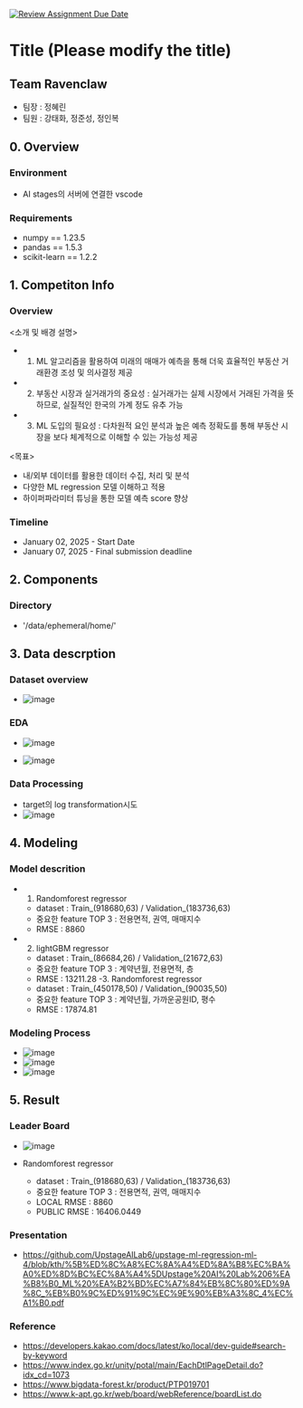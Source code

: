 [![Review Assignment Due Date](https://classroom.github.com/assets/deadline-readme-button-22041afd0340ce965d47ae6ef1cefeee28c7c493a6346c4f15d667ab976d596c.svg)](https://classroom.github.com/a/pjJxrz8e)
# Title (Please modify the title)
## Team Ravenclaw
- 팀장 : 정혜린
- 팀원 : 강태화, 정준성, 정인복

## 0. Overview
### Environment
- AI stages의 서버에 연결한 vscode

### Requirements
- numpy == 1.23.5
- pandas == 1.5.3
- scikit-learn == 1.2.2

## 1. Competiton Info

### Overview
<소개 및 배경 설명>
- 1. ML 알고리즘을 활용하여 미래의 매매가 예측을 통해 더욱 효율적인 부동산
거래환경 조성 및 의사결정 제공
- 2. 부동산 시장과 실거래가의 중요성 : 실거래가는 실제 시장에서 거래된
가격을 뜻하므로, 실질적인 한국의 가계 정도 유추 가능
- 3. ML 도입의 필요성 : 다차원적 요인 분석과 높은 예측 정확도를 통해 부동산
시장을 보다 체계적으로 이해할 수 있는 가능성 제공

<목표>
* 내/외부 데이터를 활용한 데이터 수집, 처리 및 분석
* 다양한 ML regression 모델 이해하고 적용
* 하이퍼파라미터 튜닝을 통한 모델 예측 score 향상

### Timeline

- January 02, 2025 - Start Date
- January 07, 2025 - Final submission deadline

## 2. Components

### Directory

- '/data/ephemeral/home/'

## 3. Data descrption

### Dataset overview

- ![image](https://github.com/user-attachments/assets/97c9f215-831e-412c-8e78-c663b318b8f9)


### EDA

- ![image](https://github.com/user-attachments/assets/a45718ef-fb88-4122-b47b-594656fa2587)

- ![image](https://github.com/user-attachments/assets/8fcfeaba-8a68-43cc-9c1d-18b531eb6d85)

### Data Processing

- target의 log transformation시도
- ![image](https://github.com/user-attachments/assets/cfdff4ac-150d-46f5-8f3d-632337f247c5)

## 4. Modeling

### Model descrition

- 1. Randomforest regressor
  - dataset : Train_(918680,63) /  Validation_(183736,63)
  - 중요한 feature TOP 3 : 전용면적, 권역, 매매지수
  - RMSE : 8860
- 2. lightGBM regressor
  - dataset : Train_(86684,26) /  Validation_(21672,63)
  - 중요한 feature TOP 3 : 계약년월, 전용면적, 층
  - RMSE : 13211.28
-3. Randomforest regressor
  - dataset : Train_(450178,50) /  Validation_(90035,50)
  - 중요한 feature TOP 3 : 계약년월, 가까운공원ID, 평수
  - RMSE : 17874.81
         
### Modeling Process

- ![image](https://github.com/user-attachments/assets/ce39ba02-37ef-4df8-9c2c-3ee4bfd17104)
- ![image](https://github.com/user-attachments/assets/0cb76923-6e6f-4933-a208-9f0d9375aa7e)
- ![image](https://github.com/user-attachments/assets/88c80b96-1796-4ba8-a5f9-a3bade25f658)

## 5. Result

### Leader Board

- ![image](https://github.com/user-attachments/assets/db704aad-6dc1-48e6-84cc-43c4db9bc48f)


- Randomforest regressor
  - dataset : Train_(918680,63) /  Validation_(183736,63)
  - 중요한 feature TOP 3 : 전용면적, 권역, 매매지수
  - LOCAL RMSE : 8860
  - PUBLIC RMSE : 16406.0449

### Presentation

- https://github.com/UpstageAILab6/upstage-ml-regression-ml-4/blob/kth/%5B%ED%8C%A8%EC%8A%A4%ED%8A%B8%EC%BA%A0%ED%8D%BC%EC%8A%A4%5DUpstage%20AI%20Lab%206%EA%B8%B0_ML%20%EA%B2%BD%EC%A7%84%EB%8C%80%ED%9A%8C_%EB%B0%9C%ED%91%9C%EC%9E%90%EB%A3%8C_4%EC%A1%B0.pdf


### Reference
- https://developers.kakao.com/docs/latest/ko/local/dev-guide#search-by-keyword
- https://www.index.go.kr/unity/potal/main/EachDtlPageDetail.do?idx_cd=1073
- https://www.bigdata-forest.kr/product/PTP019701
- https://www.k-apt.go.kr/web/board/webReference/boardList.do
